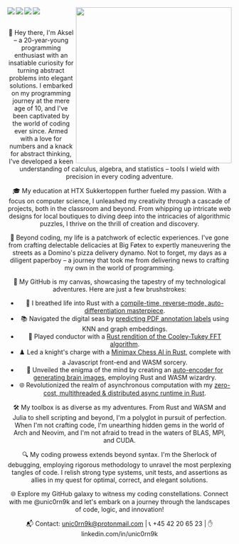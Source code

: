 <center>
  
  <image src='https://raw.githubusercontent.com/unic0rn9k/wowitsaraytracer/master/logo.png' align='right' width="350px">

  <image src='https://img.shields.io/badge/-Julia-9558B2?style=for-the-badge&logo=julia&logoColor=white' align=left>
  <image src='https://img.shields.io/badge/rust-%23000000.svg?style=for-the-badge&logo=rust&logoColor=white' align=left>
  <image src='https://img.shields.io/badge/python-3670A0?style=for-the-badge&logo=python&logoColor=ffdd54' align=left>
  <image src='https://img.shields.io/badge/PyTorch-%23EE4C2C.svg?style=for-the-badge&logo=PyTorch&logoColor=white' align=left>

  <br>
  <br>

👋 Hey there, I'm Aksel – a 20-year-young programming enthusiast with an insatiable curiosity for turning abstract problems into elegant solutions. I embarked on my programming journey at the mere age of 10, and I've been captivated by the world of coding ever since. Armed with a love for numbers and a knack for abstract thinking, I've developed a keen understanding of calculus, algebra, and statistics – tools I wield with precision in every coding adventure.

🎓 My education at HTX Sukkertoppen further fueled my passion. With a focus on computer science, I unleashed my creativity through a cascade of projects, both in the classroom and beyond. From whipping up intricate web designs for local boutiques to diving deep into the intricacies of algorithmic puzzles, I thrive on the thrill of creation and discovery.

🧠 Beyond coding, my life is a patchwork of eclectic experiences. I've gone from crafting delectable delicacies at Big Føtex to expertly maneuvering the streets as a Domino's pizza delivery dynamo. Not to forget, my days as a diligent paperboy – a journey that took me from delivering news to crafting my own in the world of programming.

🌟 My GitHub is my canvas, showcasing the tapestry of my technological adventures. Here are just a few brushstrokes:

- 🚀 I breathed life into Rust with a [compile-time, reverse-mode, auto-differentiation masterpiece](https://github.com/unic0rn9k/autodiff).
- 📚 Navigated the digital seas by [predicting PDF annotation labels](https://github.com/unic0rn9k/dsv_recruitment) using KNN and graph embeddings.
- 🎵 Played conductor with a [Rust rendition of the Cooley-Tukey FFT algorithm](https://github.com/unic0rn9k/fourier-notebook).
- ♟️ Led a knight's charge with a [Minimax Chess AI in Rust](https://github.com/Bechiscul/chess), complete with a Javascript front-end and WASM sorcery.
- 🧠 Unveiled the enigma of the mind by creating an [auto-encoder for generating brain images](https://gitlab.com/unic0rn9k/brainctautoencoder), employing Rust and WASM wizardry.
- 🌐 Revolutionized the realm of asynchronous computation with my [zero-cost, multithreaded & distributed async runtime in Rust](https://github.com/unic0rn9k/metalmorphosis).

🛠️ My toolbox is as diverse as my adventures. From Rust and WASM and Julia to shell scripting and beyond, I'm a polyglot in pursuit of perfection. When I'm not crafting code, I'm unearthing hidden gems in the world of Arch and Neovim, and I'm not afraid to tread in the waters of BLAS, MPI, and CUDA.

🔍 My coding prowess extends beyond syntax. I'm the Sherlock of debugging, employing rigorous methodology to unravel the most perplexing tangles of code. I relish strong type systems, unit tests, and assertions as allies in my quest for optimal, correct, and elegant solutions.

🌐 Explore my GitHub galaxy to witness my coding constellations. Connect with me @unic0rn9k and let's embark on a journey through the landscapes of code, logic, and innovation!

📬 Contact: unic0rn9k@protonmail.com | 📞 +45 42 20 65 23 | ✋ linkedin.com/in/unic0rn9k

</center>
